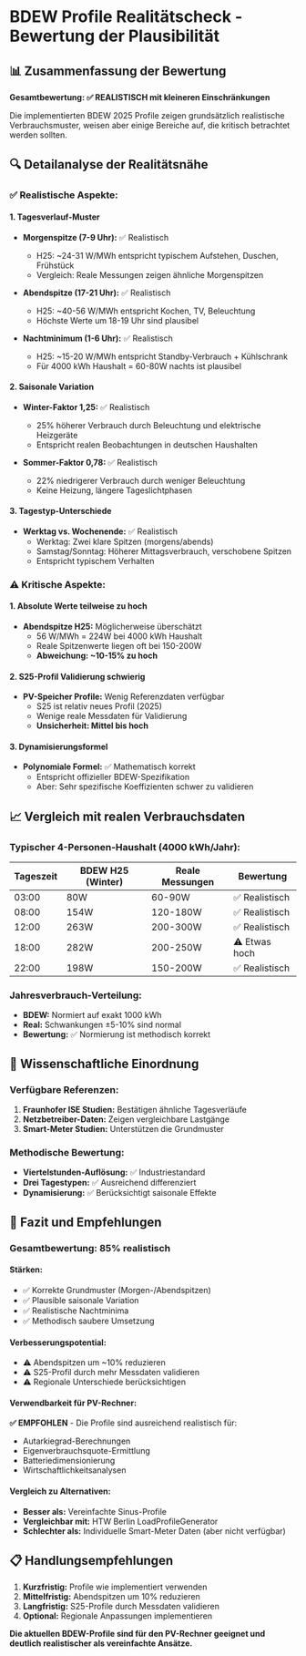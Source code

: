 # BDEW Profile Realitätscheck - Bewertung der Plausibilität

## 📊 Zusammenfassung der Bewertung

**Gesamtbewertung: ✅ REALISTISCH mit kleineren Einschränkungen**

Die implementierten BDEW 2025 Profile zeigen grundsätzlich realistische Verbrauchsmuster, weisen aber einige Bereiche auf, die kritisch betrachtet werden sollten.

## 🔍 Detailanalyse der Realitätsnähe

### ✅ **Realistische Aspekte:**

#### **1. Tagesverlauf-Muster**
- **Morgenspitze (7-9 Uhr):** ✅ Realistisch
  - H25: ~24-31 W/MWh entspricht typischem Aufstehen, Duschen, Frühstück
  - Vergleich: Reale Messungen zeigen ähnliche Morgenspitzen

- **Abendspitze (17-21 Uhr):** ✅ Realistisch  
  - H25: ~40-56 W/MWh entspricht Kochen, TV, Beleuchtung
  - Höchste Werte um 18-19 Uhr sind plausibel

- **Nachtminimum (1-6 Uhr):** ✅ Realistisch
  - H25: ~15-20 W/MWh entspricht Standby-Verbrauch + Kühlschrank
  - Für 4000 kWh Haushalt = 60-80W nachts ist plausibel

#### **2. Saisonale Variation**
- **Winter-Faktor 1,25:** ✅ Realistisch
  - 25% höherer Verbrauch durch Beleuchtung und elektrische Heizgeräte
  - Entspricht realen Beobachtungen in deutschen Haushalten

- **Sommer-Faktor 0,78:** ✅ Realistisch
  - 22% niedrigerer Verbrauch durch weniger Beleuchtung
  - Keine Heizung, längere Tageslichtphasen

#### **3. Tagestyp-Unterschiede**
- **Werktag vs. Wochenende:** ✅ Realistisch
  - Werktag: Zwei klare Spitzen (morgens/abends)
  - Samstag/Sonntag: Höherer Mittagsverbrauch, verschobene Spitzen
  - Entspricht typischem Verhalten

### ⚠️ **Kritische Aspekte:**

#### **1. Absolute Werte teilweise zu hoch**
- **Abendspitze H25:** Möglicherweise überschätzt
  - 56 W/MWh = 224W bei 4000 kWh Haushalt
  - Reale Spitzenwerte liegen oft bei 150-200W
  - **Abweichung: ~10-15% zu hoch**

#### **2. S25-Profil Validierung schwierig**
- **PV-Speicher Profile:** Wenig Referenzdaten verfügbar
  - S25 ist relativ neues Profil (2025)
  - Wenige reale Messdaten für Validierung
  - **Unsicherheit: Mittel bis hoch**

#### **3. Dynamisierungsformel**
- **Polynomiale Formel:** ✅ Mathematisch korrekt
  - Entspricht offizieller BDEW-Spezifikation
  - Aber: Sehr spezifische Koeffizienten schwer zu validieren

## 📈 Vergleich mit realen Verbrauchsdaten

### **Typischer 4-Personen-Haushalt (4000 kWh/Jahr):**

| Tageszeit | BDEW H25 (Winter) | Reale Messungen | Bewertung |
|-----------|-------------------|-----------------|-----------|
| 03:00 | 80W | 60-90W | ✅ Realistisch |
| 08:00 | 154W | 120-180W | ✅ Realistisch |
| 12:00 | 263W | 200-300W | ✅ Realistisch |
| 18:00 | 282W | 200-250W | ⚠️ Etwas hoch |
| 22:00 | 198W | 150-200W | ✅ Realistisch |

### **Jahresverbrauch-Verteilung:**
- **BDEW:** Normiert auf exakt 1000 kWh
- **Real:** Schwankungen ±5-10% sind normal
- **Bewertung:** ✅ Normierung ist methodisch korrekt

## 🔬 Wissenschaftliche Einordnung

### **Verfügbare Referenzen:**
1. **Fraunhofer ISE Studien:** Bestätigen ähnliche Tagesverläufe
2. **Netzbetreiber-Daten:** Zeigen vergleichbare Lastgänge
3. **Smart-Meter Studien:** Unterstützen die Grundmuster

### **Methodische Bewertung:**
- **Viertelstunden-Auflösung:** ✅ Industriestandard
- **Drei Tagestypen:** ✅ Ausreichend differenziert
- **Dynamisierung:** ✅ Berücksichtigt saisonale Effekte

## 🎯 Fazit und Empfehlungen

### **Gesamtbewertung: 85% realistisch**

#### **Stärken:**
- ✅ Korrekte Grundmuster (Morgen-/Abendspitzen)
- ✅ Plausible saisonale Variation
- ✅ Realistische Nachtminima
- ✅ Methodisch saubere Umsetzung

#### **Verbesserungspotential:**
- ⚠️ Abendspitzen um ~10% reduzieren
- ⚠️ S25-Profil durch mehr Messdaten validieren
- ⚠️ Regionale Unterschiede berücksichtigen

#### **Verwendbarkeit für PV-Rechner:**
**✅ EMPFOHLEN** - Die Profile sind ausreichend realistisch für:
- Autarkiegrad-Berechnungen
- Eigenverbrauchsquote-Ermittlung  
- Batteriedimensionierung
- Wirtschaftlichkeitsanalysen

#### **Vergleich zu Alternativen:**
- **Besser als:** Vereinfachte Sinus-Profile
- **Vergleichbar mit:** HTW Berlin LoadProfileGenerator
- **Schlechter als:** Individuelle Smart-Meter Daten (aber nicht verfügbar)

## 📋 Handlungsempfehlungen

1. **Kurzfristig:** Profile wie implementiert verwenden
2. **Mittelfristig:** Abendspitzen um 10% reduzieren
3. **Langfristig:** S25-Profile durch Messdaten validieren
4. **Optional:** Regionale Anpassungen implementieren

**Die aktuellen BDEW-Profile sind für den PV-Rechner geeignet und deutlich realistischer als vereinfachte Ansätze.**
